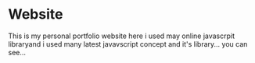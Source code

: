 # Website
This  is my personal portfolio website here i used may online javascrpit libraryand i used many latest javavscript concept and it's library...  you can see...
